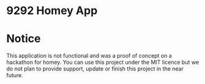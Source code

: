 9292 Homey App
===

Notice
==
This application is not functional and was a proof of concept on a hackathon for homey. You can use this project under the MIT licence but we do not plan to provide support, update or finish this project in the near future.
